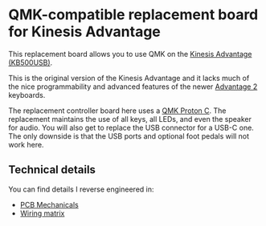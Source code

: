# QMK-compatible replacement board for Kinesis Advantage

This replacement board allows you to use QMK on the [Kinesis Advantage
(KB500USB)](https://kinesis-ergo.com/support/advantage/).

This is the original version of the Kinesis Advantage and it lacks
much of the nice programmability and advanced features of the newer
[Advantage 2](https://kinesis-ergo.com/support/advantage2/) keyboards.

The replacement controller board here uses a [QMK Proton
C](https://qmk.fm/proton-c/). The replacement maintains the use of all
keys, all LEDs, and even the speaker for audio. You will also get to
replace the USB connector for a USB-C one. The only downside is that
the USB ports and optional foot pedals will not work here.

## Technical details

You can find details I reverse engineered in:

* [PCB Mechanicals](mechanical.md)
* [Wiring matrix](matrix.md)
